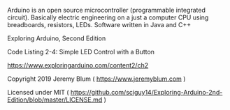 Arduino is an open source microcontroller (programmable integrated circuit).
Basically electric engineering on a just a computer CPU using breadboards, resistors, LEDs. Software written in Java and C++

Exploring Arduino, Second Edition

Code Listing 2-4: Simple LED Control with a Button

https://www.exploringarduino.com/content2/ch2

Copyright 2019 Jeremy Blum ( https://www.jeremyblum.com )

Licensed under MIT ( https://github.com/sciguy14/Exploring-Arduino-2nd-Edition/blob/master/LICENSE.md )

